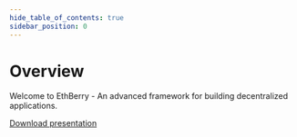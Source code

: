 ```yaml
---
hide_table_of_contents: true
sidebar_position: 0
---
```


# Overview

Welcome to EthBerry - An advanced framework for building decentralized applications.

[Download presentation](https://docsend.com/view/psaci7zcgh88h2pt)
